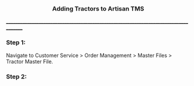 <h3 align="center">
    Adding Tractors to Artisan TMS
</h3>
<u>_____________________________________________________________________________________</u>


### Step 1: 

Navigate to Customer Service > Order Management > Master Files > Tractor Master File.

### Step 2: 



